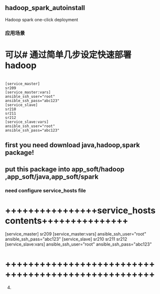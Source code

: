 ## hadoop_spark_autoinstall
 Hadoop spark one-click deployment

### 应用场景

# 可以# 通过简单几步设定快速部署hadoop
### 



```

[service_master]
sr209
[service_master:vars]
ansible_ssh_user="root"
ansible_ssh_pass="abc123"
[service_slave]
sr210
sr211
sr212
[service_slave:vars]
ansible_ssh_user="root"
ansible_ssh_pass="abc123"

```












## first you need download java,hadoop,spark package!
## put this package into app_soft/hadoop ,app_soft/java,app_soft/spark
### need configure service_hosts file
# ++++++++++++++++service_hosts contents+++++++++++++++
[service_master]
sr209
[service_master:vars]
ansible_ssh_user="root"
ansible_ssh_pass="abc123"
[service_slave]
sr210
sr211
sr212
[service_slave:vars]
ansible_ssh_user="root"
ansible_ssh_pass="abc123"
# ++++++++++++++++++++++++++++++++++++++++++++++++++++
4.
